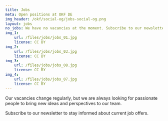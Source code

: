 ```yaml
---
title: Jobs
meta: Open positions at OKF DE
img_header: /okf/social-og/jobs-social-og.png
layout: jobs
no_jobs: We have no vacancies at the moment. Subscribe to our newsletter to stay informed about job opportunities.
img_1:
    url: /files/jobs/jobs_01.jpg
    license: CC BY
img_2:
    url: /files/jobs/jobs_03.jpg
    license: CC BY
img_3:
    url: /files/jobs/jobs_08.jpg
    license: CC BY
img_4:
    url: /files/jobs/jobs_07.jpg
    license: CC BY
---
```


Our vacancies change regularly, but we are always looking for passionate people to bring new ideas and perspectives to our team.

Subscribe to our newsletter to stay informed about current job offers.
